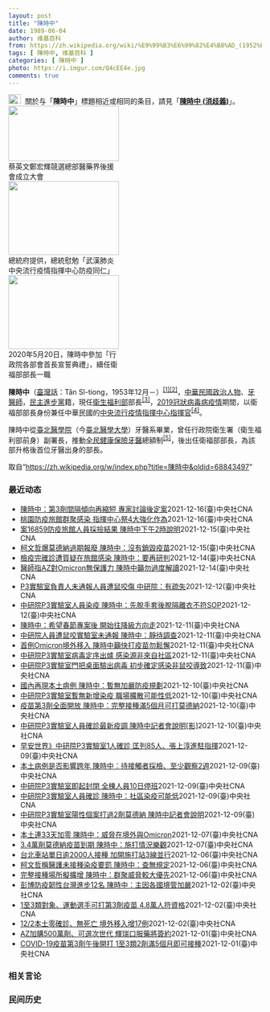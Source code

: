 ```yaml
---
layout: post
title: "陳時中"
date: 1989-06-04
author: 维基百科
from: https://zh.wikipedia.org/wiki/%E9%99%B3%E6%99%82%E4%B8%AD_(1952%E5%B9%B4)
tags: [ 陳時中, 维基百科 ]
categories: [ 陳時中 ]
photo: https://i.imgur.com/Q4cEE4e.jpg
comments: true
---
```

<div class="mw-parser-output"><div id="noteTA-54dafe5e" class="noteTA"><div class="noteTA-group"><div data-noteta-group-source="module" data-noteta-group="Medicine"></div></div></div>
<div role="note" class="hatnote navigation-not-searchable"><a href="/wiki/Wikipedia:%E6%B6%88%E6%AD%A7%E4%B9%89" title="Wikipedia:消歧义"><img alt="Disambig gray.svg" src="//upload.wikimedia.org/wikipedia/commons/thumb/5/5f/Disambig_gray.svg/25px-Disambig_gray.svg.png" decoding="async" width="25" height="19" srcset="//upload.wikimedia.org/wikipedia/commons/thumb/5/5f/Disambig_gray.svg/38px-Disambig_gray.svg.png 1.5x, //upload.wikimedia.org/wikipedia/commons/thumb/5/5f/Disambig_gray.svg/50px-Disambig_gray.svg.png 2x" data-file-width="220" data-file-height="168"></a><style data-mw-deduplicate="TemplateStyles:r67269465">.mw-parser-output .ifmobile>.mobile:nth-child(2n){display:none}</style><span class="ifmobile"><span class="nomobile">&nbsp;&nbsp;</span><span class="mobile"></span></span>關於与「<b>陳時中</b>」標題相近或相同的条目，請見「<b><a href="/wiki/%E9%99%B3%E6%99%82%E4%B8%AD_(%E6%B6%88%E6%AD%A7%E7%BE%A9)" class="mw-disambig" title="陳時中 (消歧義)">陳時中 (消歧義)</a></b>」。</div>

<div class="thumb tright"><div class="thumbinner" style="width:222px;"><a href="/wiki/File:%E9%84%AD%E5%AE%8F%E8%BC%9D%E8%88%87%E9%86%AB%E6%94%BF%E4%BA%BA%E5%A3%AB%E5%90%88%E7%85%A7.jpg" class="image"><img alt="" src="//upload.wikimedia.org/wikipedia/commons/thumb/e/e0/%E9%84%AD%E5%AE%8F%E8%BC%9D%E8%88%87%E9%86%AB%E6%94%BF%E4%BA%BA%E5%A3%AB%E5%90%88%E7%85%A7.jpg/220px-%E9%84%AD%E5%AE%8F%E8%BC%9D%E8%88%87%E9%86%AB%E6%94%BF%E4%BA%BA%E5%A3%AB%E5%90%88%E7%85%A7.jpg" decoding="async" width="220" height="110" class="thumbimage" srcset="//upload.wikimedia.org/wikipedia/commons/thumb/e/e0/%E9%84%AD%E5%AE%8F%E8%BC%9D%E8%88%87%E9%86%AB%E6%94%BF%E4%BA%BA%E5%A3%AB%E5%90%88%E7%85%A7.jpg/330px-%E9%84%AD%E5%AE%8F%E8%BC%9D%E8%88%87%E9%86%AB%E6%94%BF%E4%BA%BA%E5%A3%AB%E5%90%88%E7%85%A7.jpg 1.5x, //upload.wikimedia.org/wikipedia/commons/thumb/e/e0/%E9%84%AD%E5%AE%8F%E8%BC%9D%E8%88%87%E9%86%AB%E6%94%BF%E4%BA%BA%E5%A3%AB%E5%90%88%E7%85%A7.jpg/440px-%E9%84%AD%E5%AE%8F%E8%BC%9D%E8%88%87%E9%86%AB%E6%94%BF%E4%BA%BA%E5%A3%AB%E5%90%88%E7%85%A7.jpg 2x" data-file-width="4160" data-file-height="2080"></a>  <div class="thumbcaption"><div class="magnify"><a href="/wiki/File:%E9%84%AD%E5%AE%8F%E8%BC%9D%E8%88%87%E9%86%AB%E6%94%BF%E4%BA%BA%E5%A3%AB%E5%90%88%E7%85%A7.jpg" class="internal" title="放大"></a></div>蔡英文鄭宏輝競選總部醫藥界後援會成立大會</div></div></div>
<div class="thumb tright"><div class="thumbinner" style="width:222px;"><a href="/wiki/File:02.07_%E7%B8%BD%E7%B5%B1%E6%85%B0%E5%8B%89%E3%80%8C%E5%9A%B4%E9%87%8D%E7%89%B9%E6%AE%8A%E5%82%B3%E6%9F%93%E6%80%A7%E8%82%BA%E7%82%8E%E4%B8%AD%E5%A4%AE%E6%B5%81%E8%A1%8C%E7%96%AB%E6%83%85%E6%8C%87%E6%8F%AE%E4%B8%AD%E5%BF%83%E9%98%B2%E7%96%AB%E5%90%8C%E4%BB%81%E3%80%8D_(49500116692).jpg" class="image"><img alt="" src="//upload.wikimedia.org/wikipedia/commons/thumb/9/95/02.07_%E7%B8%BD%E7%B5%B1%E6%85%B0%E5%8B%89%E3%80%8C%E5%9A%B4%E9%87%8D%E7%89%B9%E6%AE%8A%E5%82%B3%E6%9F%93%E6%80%A7%E8%82%BA%E7%82%8E%E4%B8%AD%E5%A4%AE%E6%B5%81%E8%A1%8C%E7%96%AB%E6%83%85%E6%8C%87%E6%8F%AE%E4%B8%AD%E5%BF%83%E9%98%B2%E7%96%AB%E5%90%8C%E4%BB%81%E3%80%8D_%2849500116692%29.jpg/220px-02.07_%E7%B8%BD%E7%B5%B1%E6%85%B0%E5%8B%89%E3%80%8C%E5%9A%B4%E9%87%8D%E7%89%B9%E6%AE%8A%E5%82%B3%E6%9F%93%E6%80%A7%E8%82%BA%E7%82%8E%E4%B8%AD%E5%A4%AE%E6%B5%81%E8%A1%8C%E7%96%AB%E6%83%85%E6%8C%87%E6%8F%AE%E4%B8%AD%E5%BF%83%E9%98%B2%E7%96%AB%E5%90%8C%E4%BB%81%E3%80%8D_%2849500116692%29.jpg" decoding="async" width="220" height="147" class="thumbimage" srcset="//upload.wikimedia.org/wikipedia/commons/thumb/9/95/02.07_%E7%B8%BD%E7%B5%B1%E6%85%B0%E5%8B%89%E3%80%8C%E5%9A%B4%E9%87%8D%E7%89%B9%E6%AE%8A%E5%82%B3%E6%9F%93%E6%80%A7%E8%82%BA%E7%82%8E%E4%B8%AD%E5%A4%AE%E6%B5%81%E8%A1%8C%E7%96%AB%E6%83%85%E6%8C%87%E6%8F%AE%E4%B8%AD%E5%BF%83%E9%98%B2%E7%96%AB%E5%90%8C%E4%BB%81%E3%80%8D_%2849500116692%29.jpg/330px-02.07_%E7%B8%BD%E7%B5%B1%E6%85%B0%E5%8B%89%E3%80%8C%E5%9A%B4%E9%87%8D%E7%89%B9%E6%AE%8A%E5%82%B3%E6%9F%93%E6%80%A7%E8%82%BA%E7%82%8E%E4%B8%AD%E5%A4%AE%E6%B5%81%E8%A1%8C%E7%96%AB%E6%83%85%E6%8C%87%E6%8F%AE%E4%B8%AD%E5%BF%83%E9%98%B2%E7%96%AB%E5%90%8C%E4%BB%81%E3%80%8D_%2849500116692%29.jpg 1.5x, //upload.wikimedia.org/wikipedia/commons/thumb/9/95/02.07_%E7%B8%BD%E7%B5%B1%E6%85%B0%E5%8B%89%E3%80%8C%E5%9A%B4%E9%87%8D%E7%89%B9%E6%AE%8A%E5%82%B3%E6%9F%93%E6%80%A7%E8%82%BA%E7%82%8E%E4%B8%AD%E5%A4%AE%E6%B5%81%E8%A1%8C%E7%96%AB%E6%83%85%E6%8C%87%E6%8F%AE%E4%B8%AD%E5%BF%83%E9%98%B2%E7%96%AB%E5%90%8C%E4%BB%81%E3%80%8D_%2849500116692%29.jpg/440px-02.07_%E7%B8%BD%E7%B5%B1%E6%85%B0%E5%8B%89%E3%80%8C%E5%9A%B4%E9%87%8D%E7%89%B9%E6%AE%8A%E5%82%B3%E6%9F%93%E6%80%A7%E8%82%BA%E7%82%8E%E4%B8%AD%E5%A4%AE%E6%B5%81%E8%A1%8C%E7%96%AB%E6%83%85%E6%8C%87%E6%8F%AE%E4%B8%AD%E5%BF%83%E9%98%B2%E7%96%AB%E5%90%8C%E4%BB%81%E3%80%8D_%2849500116692%29.jpg 2x" data-file-width="2048" data-file-height="1365"></a>  <div class="thumbcaption"><div class="magnify"><a href="/wiki/File:02.07_%E7%B8%BD%E7%B5%B1%E6%85%B0%E5%8B%89%E3%80%8C%E5%9A%B4%E9%87%8D%E7%89%B9%E6%AE%8A%E5%82%B3%E6%9F%93%E6%80%A7%E8%82%BA%E7%82%8E%E4%B8%AD%E5%A4%AE%E6%B5%81%E8%A1%8C%E7%96%AB%E6%83%85%E6%8C%87%E6%8F%AE%E4%B8%AD%E5%BF%83%E9%98%B2%E7%96%AB%E5%90%8C%E4%BB%81%E3%80%8D_(49500116692).jpg" class="internal" title="放大"></a></div>總統府提供，總統慰勉「武漢肺炎中央流行疫情指揮中心防疫同仁」</div></div></div>
<div class="thumb tright"><div class="thumbinner" style="width:222px;"><a href="/wiki/File:05.20_%E7%B8%BD%E7%B5%B1%E4%B8%BB%E6%8C%81%E3%80%8C%E8%A1%8C%E6%94%BF%E9%99%A2%E5%89%AF%E9%99%A2%E9%95%B7%E6%9A%A8%E5%90%84%E9%83%A8%E6%9C%83%E9%A6%96%E9%95%B7%E5%AE%A3%E8%AA%93%E5%85%B8%E7%A6%AE%E3%80%8D-%E9%99%B3%E6%99%82%E4%B8%AD.jpg" class="image"><img alt="" src="//upload.wikimedia.org/wikipedia/commons/thumb/a/aa/05.20_%E7%B8%BD%E7%B5%B1%E4%B8%BB%E6%8C%81%E3%80%8C%E8%A1%8C%E6%94%BF%E9%99%A2%E5%89%AF%E9%99%A2%E9%95%B7%E6%9A%A8%E5%90%84%E9%83%A8%E6%9C%83%E9%A6%96%E9%95%B7%E5%AE%A3%E8%AA%93%E5%85%B8%E7%A6%AE%E3%80%8D-%E9%99%B3%E6%99%82%E4%B8%AD.jpg/220px-05.20_%E7%B8%BD%E7%B5%B1%E4%B8%BB%E6%8C%81%E3%80%8C%E8%A1%8C%E6%94%BF%E9%99%A2%E5%89%AF%E9%99%A2%E9%95%B7%E6%9A%A8%E5%90%84%E9%83%A8%E6%9C%83%E9%A6%96%E9%95%B7%E5%AE%A3%E8%AA%93%E5%85%B8%E7%A6%AE%E3%80%8D-%E9%99%B3%E6%99%82%E4%B8%AD.jpg" decoding="async" width="220" height="147" class="thumbimage" srcset="//upload.wikimedia.org/wikipedia/commons/thumb/a/aa/05.20_%E7%B8%BD%E7%B5%B1%E4%B8%BB%E6%8C%81%E3%80%8C%E8%A1%8C%E6%94%BF%E9%99%A2%E5%89%AF%E9%99%A2%E9%95%B7%E6%9A%A8%E5%90%84%E9%83%A8%E6%9C%83%E9%A6%96%E9%95%B7%E5%AE%A3%E8%AA%93%E5%85%B8%E7%A6%AE%E3%80%8D-%E9%99%B3%E6%99%82%E4%B8%AD.jpg/330px-05.20_%E7%B8%BD%E7%B5%B1%E4%B8%BB%E6%8C%81%E3%80%8C%E8%A1%8C%E6%94%BF%E9%99%A2%E5%89%AF%E9%99%A2%E9%95%B7%E6%9A%A8%E5%90%84%E9%83%A8%E6%9C%83%E9%A6%96%E9%95%B7%E5%AE%A3%E8%AA%93%E5%85%B8%E7%A6%AE%E3%80%8D-%E9%99%B3%E6%99%82%E4%B8%AD.jpg 1.5x, //upload.wikimedia.org/wikipedia/commons/thumb/a/aa/05.20_%E7%B8%BD%E7%B5%B1%E4%B8%BB%E6%8C%81%E3%80%8C%E8%A1%8C%E6%94%BF%E9%99%A2%E5%89%AF%E9%99%A2%E9%95%B7%E6%9A%A8%E5%90%84%E9%83%A8%E6%9C%83%E9%A6%96%E9%95%B7%E5%AE%A3%E8%AA%93%E5%85%B8%E7%A6%AE%E3%80%8D-%E9%99%B3%E6%99%82%E4%B8%AD.jpg/440px-05.20_%E7%B8%BD%E7%B5%B1%E4%B8%BB%E6%8C%81%E3%80%8C%E8%A1%8C%E6%94%BF%E9%99%A2%E5%89%AF%E9%99%A2%E9%95%B7%E6%9A%A8%E5%90%84%E9%83%A8%E6%9C%83%E9%A6%96%E9%95%B7%E5%AE%A3%E8%AA%93%E5%85%B8%E7%A6%AE%E3%80%8D-%E9%99%B3%E6%99%82%E4%B8%AD.jpg 2x" data-file-width="2508" data-file-height="1672"></a>  <div class="thumbcaption"><div class="magnify"><a href="/wiki/File:05.20_%E7%B8%BD%E7%B5%B1%E4%B8%BB%E6%8C%81%E3%80%8C%E8%A1%8C%E6%94%BF%E9%99%A2%E5%89%AF%E9%99%A2%E9%95%B7%E6%9A%A8%E5%90%84%E9%83%A8%E6%9C%83%E9%A6%96%E9%95%B7%E5%AE%A3%E8%AA%93%E5%85%B8%E7%A6%AE%E3%80%8D-%E9%99%B3%E6%99%82%E4%B8%AD.jpg" class="internal" title="放大"></a></div>2020年5月20日，陳時中參加「行政院各部會首長宣誓典禮」，續任衛福部部長一職</div></div></div>
<p><b>陳時中</b>（<a href="/wiki/%E8%87%BA%E7%81%A3%E8%A9%B1" title="臺灣話">臺灣話</a>：<span lang="nan"><style data-mw-deduplicate="TemplateStyles:r58929728">.mw-parser-output .sans-serif{font-family:-apple-system,BlinkMacSystemFont,"Segoe UI",Roboto,Lato,"Helvetica Neue",Helvetica,Arial,sans-serif}</style><span class="sans-serif"><span lang="nan">Tân Sî-tiong</span></span></span>，1953年12月<span class="useeditintro" title="Template:BLP editintro">－</span>）<sup id="cite_ref-1" class="reference"><a href="#cite_note-1">[1]</a></sup><sup id="cite_ref-2" class="reference"><a href="#cite_note-2">[2]</a></sup>，<a href="/wiki/%E4%B8%AD%E8%8F%AF%E6%B0%91%E5%9C%8B" title="中華民國">中華民國</a><a href="/wiki/%E6%94%BF%E6%B2%BB%E4%BA%BA%E7%89%A9" title="政治人物">政治人物</a>、<a href="/wiki/%E7%89%99%E9%86%AB%E5%B8%AB" class="mw-redirect" title="牙醫師">牙醫師</a>，<a href="/wiki/%E6%B0%91%E4%B8%BB%E9%80%B2%E6%AD%A5%E9%BB%A8" title="民主進步黨">民主進步黨</a>籍，現任<a href="/wiki/%E4%B8%AD%E8%8F%AF%E6%B0%91%E5%9C%8B%E8%A1%9B%E7%94%9F%E7%A6%8F%E5%88%A9%E9%83%A8" title="中華民國衛生福利部">衛生福利部</a>部長<sup id="cite_ref-3" class="reference"><a href="#cite_note-3">[3]</a></sup>，<a href="/wiki/2019%E5%86%A0%E7%8B%80%E7%97%85%E6%AF%92%E7%97%85%E8%87%BA%E7%81%A3%E7%96%AB%E6%83%85" title="2019冠狀病毒病臺灣疫情">2019冠狀病毒病疫情</a>期間，以衛福部部長身份兼任中華民國的<a href="/wiki/%E5%9C%8B%E5%AE%B6%E8%A1%9B%E7%94%9F%E6%8C%87%E6%8F%AE%E4%B8%AD%E5%BF%83%E4%B8%AD%E5%A4%AE%E6%B5%81%E8%A1%8C%E7%96%AB%E6%83%85%E6%8C%87%E6%8F%AE%E4%B8%AD%E5%BF%83" title="國家衛生指揮中心中央流行疫情指揮中心">中央流行疫情指揮中心</a><a href="/wiki/%E6%8C%87%E6%8F%AE%E5%AE%98" title="指揮官">指揮官</a><sup id="cite_ref-4" class="reference"><a href="#cite_note-4">[4]</a></sup>。
</p><p>陳時中從<a href="/wiki/%E8%87%BA%E5%8C%97%E9%86%AB%E5%AD%B8%E9%99%A2" class="mw-redirect" title="臺北醫學院">臺北醫學院</a>（今<a href="/wiki/%E8%87%BA%E5%8C%97%E9%86%AB%E5%AD%B8%E5%A4%A7%E5%AD%B8" title="臺北醫學大學">臺北醫學大學</a>）牙醫系畢業，曾任行政院衛生署（衛生福利部前身）副署長，推動<a href="/wiki/%E5%85%A8%E6%B0%91%E5%81%A5%E5%BA%B7%E4%BF%9D%E9%9A%AA" title="全民健康保險">全民健康保險</a><a href="/wiki/%E7%89%99%E9%86%AB" title="牙醫">牙醫</a>總額制<sup id="cite_ref-5" class="reference"><a href="#cite_note-5">[5]</a></sup>，後出任衛福部部長，為該部升格後首位牙醫出身的部長。
</p>
</div><noscript><img src="//zh.wikipedia.org/wiki/Special:CentralAutoLogin/start?type=1x1" alt="" title="" width="1" height="1" style="border: none; position: absolute;"></noscript>
<div class="printfooter">取自“<a dir="ltr" href="https://zh.wikipedia.org/w/index.php?title=陳時中&amp;oldid=68843497">https://zh.wikipedia.org/w/index.php?title=陳時中&amp;oldid=68843497</a>”</div><div id="recent-news"><h3>最近动态</h3><ul><li><a href="https://nodebe4.github.io/waimei/2021-12-16/%E9%99%B3%E6%99%82%E4%B8%AD-%E7%AC%AC3%E5%8A%91%E9%96%93%E9%9A%94%E5%82%BE%E5%90%91%E5%86%8D%E7%B8%AE%E7%9F%AD-%E5%B0%88%E5%AE%B6%E8%A8%8E%E8%AB%96%E5%BE%8C%E5%AE%9A%E6%A1%88" title="陳時中：第3劑間隔傾向再縮短 專家討論後定案—— 指揮中心因應國際Omicron變異株疫情與國內防疫旅館群聚感染，指揮官陳時中16日坦言，傾向縮短第3劑疫苗接種間隔。圖為台北車站大廳接種站。（中...">陳時中：第3劑間隔傾向再縮短  專家討論後定案</a><time>2021-12-16</time><a class="tag">(臺)中央社CNA</a></li>
<li><a href="https://nodebe4.github.io/waimei/2021-12-16/%E6%A1%83%E5%9C%92%E9%98%B2%E7%96%AB%E6%97%85%E9%A4%A8%E7%BE%A4%E8%81%9A%E6%84%9F%E6%9F%93-%E6%8C%87%E6%8F%AE%E4%B8%AD%E5%BF%83%E7%A5%AD4%E5%A4%A7%E5%BC%B7%E5%8C%96%E4%BD%9C%E7%82%BA" title="桃園防疫旅館群聚感染 指揮中心祭4大強化作為—— 指揮中心指揮官陳時中16日針對防疫旅宿宣布加強4大作為，包括增加採檢次數、有症狀即採檢、查核防疫旅館、檢視通風空調。（中央社製圖） （中央社記者...">桃園防疫旅館群聚感染 指揮中心祭4大強化作為</a><time>2021-12-16</time><a class="tag">(臺)中央社CNA</a></li>
<li><a href="https://nodebe4.github.io/waimei/2021-12-15/%E6%A1%8816859%E9%98%B2%E7%96%AB%E6%97%85%E9%A4%A8%E4%BA%BA%E5%93%A1%E6%8E%A1%E6%92%BF%E7%B5%90%E6%9E%9C-%E9%99%B3%E6%99%82%E4%B8%AD%E4%B8%8B%E5%8D%882%E6%99%82%E8%AA%AA%E6%98%8E" title="案16859防疫旅館人員採撿結果 陳時中下午2時說明—— 案16859於檢疫期滿後確診，住隔壁的旅客也確診，疫情指揮中心指揮官陳時中16日下午2時記者會說明兩人病毒定序及防疫旅館員工採撿結果。（...">案16859防疫旅館人員採撿結果 陳時中下午2時說明</a><time>2021-12-15</time><a class="tag">(臺)中央社CNA</a></li>
<li><a href="https://nodebe4.github.io/waimei/2021-12-15/%E6%9F%AF%E6%96%87%E5%93%B2%E7%88%86%E8%8E%AB%E5%BE%B7%E7%B4%8D%E9%81%8E%E6%9C%9F%E5%A0%B1%E5%BB%A2-%E9%99%B3%E6%99%82%E4%B8%AD-%E6%B2%92%E6%9C%89%E9%8A%B7%E6%AF%80%E7%96%AB%E8%8B%97" title="柯文哲爆莫德納過期報廢 陳時中：沒有銷毀疫苗—— 台北市長柯文哲15日在廣播節目爆料有一批莫德納疫苗過期報廢；衛生福利部長陳時中表示，沒有銷毀莫德納疫苗的狀況。（中央社檔案照片） （中央社記者郭...">柯文哲爆莫德納過期報廢 陳時中：沒有銷毀疫苗</a><time>2021-12-15</time><a class="tag">(臺)中央社CNA</a></li>
<li><a href="https://nodebe4.github.io/waimei/2021-12-14/%E6%AA%A2%E7%96%AB%E5%AE%8C%E7%A2%BA%E8%A8%BA%E9%81%AD%E8%B3%AA%E7%96%91%E5%9C%A8%E6%97%85%E9%A4%A8%E6%84%9F%E6%9F%93-%E9%99%B3%E6%99%82%E4%B8%AD-%E8%A6%81%E5%86%8D%E7%A0%94%E5%88%A4" title="檢疫完確診遭質疑在旅館感染 陳時中：要再研判—— （中央社記者郭建伸台北15日電）中央流行疫情指揮中心昨天公布境外移入個案16859，有專家認為可能是在防疫旅館感染，衛福部長陳時中今天在立法院表...">檢疫完確診遭質疑在旅館感染  陳時中：要再研判</a><time>2021-12-14</time><a class="tag">(臺)中央社CNA</a></li>
<li><a href="https://nodebe4.github.io/waimei/2021-12-14/%E9%86%AB%E5%B8%AB%E6%8C%87AZ%E5%B0%8DOmicron%E7%84%A1%E4%BF%9D%E8%AD%B7%E5%8A%9B-%E9%99%B3%E6%99%82%E4%B8%AD%E7%B1%B2%E5%8B%BF%E9%81%8E%E5%BA%A6%E8%A7%A3%E8%AE%80" title="醫師指AZ對Omicron無保護力 陳時中籲勿過度解讀—— 有醫師指打2劑AZ疫苗對Omicron保護力趨近0；指揮中心指揮官陳時中14日表示，沒聽過這種說法。（中央社檔案照片） （中央社記者張...">醫師指AZ對Omicron無保護力 陳時中籲勿過度解讀</a><time>2021-12-14</time><a class="tag">(臺)中央社CNA</a></li>
<li><a href="https://nodebe4.github.io/waimei/2021-12-12/P3%E5%AF%A6%E9%A9%97%E5%AE%A4%E8%B2%A0%E8%B2%AC%E4%BA%BA%E6%9C%AA%E9%80%9A%E5%A0%B1%E4%BA%BA%E5%93%A1%E9%81%AD%E9%BC%A0%E5%92%AC%E5%82%B7-%E4%B8%AD%E7%A0%94%E9%99%A2-%E6%9C%89%E7%96%8F%E5%A4%B1" title="P3實驗室負責人未通報人員遭鼠咬傷 中研院：有疏失—— 立法院社會福利及衛生環境委員會13日邀請衛福部長陳時中（右）、中研院院長廖俊智（左）就「中央研究院P3研究室實驗人員確診COVID-19（...">P3實驗室負責人未通報人員遭鼠咬傷 中研院：有疏失</a><time>2021-12-12</time><a class="tag">(臺)中央社CNA</a></li>
<li><a href="https://nodebe4.github.io/waimei/2021-12-12/%E4%B8%AD%E7%A0%94%E9%99%A2P3%E5%AF%A6%E9%A9%97%E5%AE%A4%E4%BA%BA%E5%93%A1%E6%9F%93%E7%96%AB-%E9%99%B3%E6%99%82%E4%B8%AD-%E5%85%88%E8%84%AB%E6%89%8B%E5%A5%97%E5%BE%8C%E8%84%AB%E9%9A%94%E9%9B%A2%E8%A1%A3%E4%B8%8D%E7%AC%A6SOP" title="中研院P3實驗室人員染疫 陳時中：先脫手套後脫隔離衣不符SOP—— （中央社記者陳婕翎台北12日電）一名已離職的中央研究院P3實驗室人員確診COVID-19，中央流行疫情指揮中心指揮官陳時中今天...">中研院P3實驗室人員染疫  陳時中：先脫手套後脫隔離衣不符SOP</a><time>2021-12-12</time><a class="tag">(臺)中央社CNA</a></li>
<li><a href="https://nodebe4.github.io/waimei/2021-12-11/%E9%99%B3%E6%99%82%E4%B8%AD-%E5%B8%8C%E6%9C%9B%E6%98%A5%E7%AF%80%E5%B0%88%E6%A1%88%E5%BE%8C-%E9%96%8B%E5%A7%8B%E5%BE%80%E9%99%8D%E7%B4%9A%E6%96%B9%E5%90%91%E8%B5%B0" title="陳時中：希望春節專案後 開始往降級方向走—— （中央社記者葉素萍台北12日電）中央流行疫情指揮中心指揮官陳時中今天說，他希望春節專案完畢後，就開始往降級的方向走；另外，對於有專家建議準備總人口2...">陳時中：希望春節專案後  開始往降級方向走</a><time>2021-12-11</time><a class="tag">(臺)中央社CNA</a></li>
<li><a href="https://nodebe4.github.io/waimei/2021-12-11/%E4%B8%AD%E7%A0%94%E9%99%A2%E4%BA%BA%E5%93%A1%E9%81%AD%E9%BC%A0%E5%92%AC%E5%AF%A6%E9%A9%97%E5%AE%A4%E6%9C%AA%E9%80%9A%E5%A0%B1-%E9%99%B3%E6%99%82%E4%B8%AD-%E9%9D%9C%E5%BE%85%E8%AA%BF%E6%9F%A5" title="中研院人員遭鼠咬實驗室未通報 陳時中：靜待調查—— （中央社記者陳婕翎、張茗喧台北11日電）中研院P3實驗室染疫事件，意外發現個案遭實驗鼠咬傷通報長官，實驗室卻未將此事向上報告，中央流行疫情指揮...">中研院人員遭鼠咬實驗室未通報 陳時中：靜待調查</a><time>2021-12-11</time><a class="tag">(臺)中央社CNA</a></li>
<li><a href="https://nodebe4.github.io/waimei/2021-12-11/%E9%A6%96%E4%BE%8BOmicron%E5%A2%83%E5%A4%96%E7%A7%BB%E5%85%A5-%E9%99%B3%E6%99%82%E4%B8%AD%E7%B1%B2%E5%BF%AB%E6%89%93%E7%96%AB%E8%8B%97%E5%8B%BF%E9%AC%86%E6%87%88" title="首例Omicron境外移入 陳時中籲快打疫苗勿鬆懈—— （中央社記者張茗喧、陳婕翎台北11日電）國內出現首例境外移入個案驗出Omicron變異株，中央流行疫情指揮中心指揮官陳時中說，這次第一時間...">首例Omicron境外移入 陳時中籲快打疫苗勿鬆懈</a><time>2021-12-11</time><a class="tag">(臺)中央社CNA</a></li>
<li><a href="https://nodebe4.github.io/waimei/2021-12-11/%E4%B8%AD%E7%A0%94%E9%99%A2P3%E5%AF%A6%E9%A9%97%E5%AE%A4%E7%97%85%E6%AF%92%E5%AE%9A%E5%BA%8F%E5%87%BA%E7%88%90-%E6%84%9F%E6%9F%93%E6%BA%90%E9%9D%9E%E4%BE%86%E8%87%AA%E7%A4%BE%E5%8D%80" title="中研院P3實驗室病毒定序出爐 感染源非來自社區—— 指揮中心指揮官陳時中11日表示，案16816接觸者目前已採檢的皆陰性，實驗室病毒定序出爐確定感染源非來自社區。圖為中研院基因體研究中心。（中央...">中研院P3實驗室病毒定序出爐 感染源非來自社區</a><time>2021-12-11</time><a class="tag">(臺)中央社CNA</a></li>
<li><a href="https://nodebe4.github.io/waimei/2021-12-11/%E4%B8%AD%E7%A0%94%E9%99%A2P3%E5%AF%A6%E9%A9%97%E5%AE%A4%E9%96%80%E6%8A%8A%E6%A1%8C%E9%9D%A2%E9%A9%97%E5%87%BA%E7%97%85%E6%AF%92-%E5%88%9D%E6%AD%A5%E7%A2%BA%E5%AE%9A%E6%84%9F%E6%9F%93%E9%9D%9E%E9%BC%A0%E5%92%AC%E5%B0%8E%E8%87%B4" title="中研院P3實驗室門把桌面驗出病毒 初步確定感染非鼠咬導致—— 指揮中心指揮官陳時中11日證實中研院P3實驗室內的桌面、門把都驗出病毒，不排除確診個案是在緩衝區域穿脫防護衣造成感染。圖為中研院發P...">中研院P3實驗室門把桌面驗出病毒 初步確定感染非鼠咬導致</a><time>2021-12-11</time><a class="tag">(臺)中央社CNA</a></li>
<li><a href="https://nodebe4.github.io/waimei/2021-12-10/%E5%9C%8B%E5%85%A7%E5%86%8D%E7%8F%BE%E6%9C%AC%E5%9C%9F%E7%97%85%E4%BE%8B-%E9%99%B3%E6%99%82%E4%B8%AD-%E6%9A%AB%E7%84%A1%E5%8A%A0%E5%9A%B4%E9%98%B2%E7%96%AB%E8%A6%8F%E5%8A%83" title="國內再現本土病例 陳時中：暫無加嚴防疫規劃—— 前中研院實驗室人員確診，連34天本土零確診止步，指揮中心指揮官陳時中10日表示，目前沒有加嚴規劃。圖為北市環保局10日派員到中研院加強環境清消。中...">國內再現本土病例 陳時中：暫無加嚴防疫規劃</a><time>2021-12-10</time><a class="tag">(臺)中央社CNA</a></li>
<li><a href="https://nodebe4.github.io/waimei/2021-12-10/%E4%B8%AD%E7%A0%94%E9%99%A2P3%E5%AF%A6%E9%A9%97%E5%AE%A4%E6%9A%AB%E7%84%A1%E6%96%B0%E5%A2%9E%E6%9F%93%E7%96%AB-%E8%81%B7%E5%A0%B4%E6%93%B4%E6%95%A3%E5%8F%AF%E8%83%BD%E6%80%A7%E4%BD%8E" title="中研院P3實驗室暫無新增染疫 職場擴散可能性低—— 已離職的中央研究院P3實驗室人員確診COVID-19，指揮官陳時中10日表示，初步研判職場疫情擴大可能性低。（中央社檔案照片） （中央社記者陳...">中研院P3實驗室暫無新增染疫  職場擴散可能性低</a><time>2021-12-10</time><a class="tag">(臺)中央社CNA</a></li>
<li><a href="https://nodebe4.github.io/waimei/2021-12-10/%E7%96%AB%E8%8B%97%E7%AC%AC3%E5%8A%91%E5%85%A8%E9%9D%A2%E9%96%8B%E6%94%BE-%E9%99%B3%E6%99%82%E4%B8%AD-%E5%AE%8C%E6%95%B4%E6%8E%A5%E7%A8%AE%E6%BB%BF5%E5%80%8B%E6%9C%88%E5%8F%AF%E6%89%93%E8%8E%AB%E5%BE%B7%E7%B4%8D" title="疫苗第3劑全面開放 陳時中：完整接種滿5個月可打莫德納—— 指揮中心指揮官陳時中10日宣布，所有接種2劑COVID-19疫苗滿5個月的民眾，都可接種第3劑疫苗，可直接向醫療院所預約接種。（指揮中...">疫苗第3劑全面開放 陳時中：完整接種滿5個月可打莫德納</a><time>2021-12-10</time><a class="tag">(臺)中央社CNA</a></li>
<li><a href="https://nodebe4.github.io/waimei/2021-12-10/%E4%B8%AD%E7%A0%94%E9%99%A2P3%E5%AF%A6%E9%A9%97%E5%AE%A4%E4%BA%BA%E5%93%A1%E7%A2%BA%E8%A8%BA%E6%9C%80%E6%96%B0%E7%96%AB%E8%AA%BF-%E9%99%B3%E6%99%82%E4%B8%AD%E8%A8%98%E8%80%85%E6%9C%83%E8%AA%AA%E6%98%8E-%E5%BD%B1" title="中研院P3實驗室人員確診最新疫調 陳時中記者會說明[影]—— 影片來源：衛生福利部疾病管制署 （中央社記者陳婕翎台北10日電）中央流行疫情指揮中心昨天宣布新增1例本土病例，為12月初剛離職的中研...">中研院P3實驗室人員確診最新疫調 陳時中記者會說明[影]</a><time>2021-12-10</time><a class="tag">(臺)中央社CNA</a></li>
<li><a href="https://nodebe4.github.io/waimei/2021-12-09/%E6%97%A9%E5%AE%89%E4%B8%96%E7%95%8C-%E4%B8%AD%E7%A0%94%E9%99%A2P3%E5%AF%A6%E9%A9%97%E5%AE%A41%E4%BA%BA%E7%A2%BA%E8%A8%BA-%E5%8C%A1%E5%88%9785%E4%BA%BA-%E5%BC%B5%E4%B8%8A%E6%B7%B3%E9%80%B2%E9%A7%90%E6%8C%87%E6%8F%AE" title="早安世界》中研院P3實驗室1人確診 匡列85人、張上淳進駐指揮—— 疫情指揮中心指揮官陳時中9日晚間宣布，前中研院實驗室人員確診COVID-19，足跡遍及雙北，包含台北京站時尚廣場、汐止家樂福、...">早安世界》中研院P3實驗室1人確診 匡列85人、張上淳進駐指揮</a><time>2021-12-09</time><a class="tag">(臺)中央社CNA</a></li>
<li><a href="https://nodebe4.github.io/waimei/2021-12-09/%E6%9C%AC%E5%9C%9F%E7%97%85%E4%BE%8B%E6%98%AF%E5%90%A6%E5%BD%B1%E9%9F%BF%E8%B7%A8%E5%B9%B4-%E9%99%B3%E6%99%82%E4%B8%AD-%E5%BE%85%E6%8E%A5%E8%A7%B8%E8%80%85%E6%8E%A1%E6%AA%A2-%E8%87%B3%E5%B0%91%E8%A7%80%E5%AF%9F2%E9%80%B1" title="本土病例是否影響跨年 陳時中：待接觸者採檢、至少觀察2週—— 中央流行疫情指揮中心指揮官陳時中9日晚間證實，台北市P3實驗室人員確診COVID-19，列為本土病例。（中央流行疫情指揮中心提供）中...">本土病例是否影響跨年 陳時中：待接觸者採檢、至少觀察2週</a><time>2021-12-09</time><a class="tag">(臺)中央社CNA</a></li>
<li><a href="https://nodebe4.github.io/waimei/2021-12-09/%E4%B8%AD%E7%A0%94%E9%99%A2P3%E5%AF%A6%E9%A9%97%E5%AE%A4%E5%8D%B3%E8%B5%B7%E5%B0%81%E9%96%89-%E5%85%A8%E6%A3%9F%E4%BA%BA%E5%93%A110%E6%97%A5%E5%81%9C%E7%8F%AD" title="中研院P3實驗室即起封閉 全棟人員10日停班—— 中研院實驗室人員確診，疑在P3實驗室遭感染，指揮官陳時中9日宣布，即起封閉停用，所屬第3實驗室全棟樓人員10日全面停班。（中央社檔案照片） （中...">中研院P3實驗室即起封閉 全棟人員10日停班</a><time>2021-12-09</time><a class="tag">(臺)中央社CNA</a></li>
<li><a href="https://nodebe4.github.io/waimei/2021-12-09/%E4%B8%AD%E7%A0%94%E9%99%A2P3%E5%AF%A6%E9%A9%97%E5%AE%A4%E4%BA%BA%E5%93%A1%E7%A2%BA%E8%A8%BA-%E9%99%B3%E6%99%82%E4%B8%AD-%E7%A4%BE%E5%8D%80%E6%9F%93%E7%96%AB%E5%8F%AF%E8%83%BD%E4%BD%8E" title="中研院P3實驗室人員確診 陳時中：社區染疫可能低—— 中央流行疫情指揮中心指揮官陳時中9日晚間證實，台北市P3實驗室人員確診COVID-19，為本土病例（案16816），曾任中研院基因體實驗中心...">中研院P3實驗室人員確診 陳時中：社區染疫可能低</a><time>2021-12-09</time><a class="tag">(臺)中央社CNA</a></li>
<li><a href="https://nodebe4.github.io/waimei/2021-12-09/%E4%B8%AD%E7%A0%94%E9%99%A2P3%E5%AF%A6%E9%A9%97%E5%AE%A4%E9%99%BD%E6%80%A7%E5%80%8B%E6%A1%88%E6%89%93%E9%81%8E2%E5%8A%91%E8%8E%AB%E5%BE%B7%E7%B4%8D-%E9%99%B3%E6%99%82%E4%B8%AD%E8%A8%98%E8%80%85%E6%9C%83%E8%AA%AA%E6%98%8E" title="中研院P3實驗室陽性個案打過2劑莫德納 陳時中記者會說明—— 北市一名P3實驗室人員驗出PCR陽性，指揮中心指揮官陳時中（右2）晚間9時將召開記者會說明最新進度。圖為陳時中9日視察台北車站接種站...">中研院P3實驗室陽性個案打過2劑莫德納 陳時中記者會說明</a><time>2021-12-09</time><a class="tag">(臺)中央社CNA</a></li>
<li><a href="https://nodebe4.github.io/waimei/2021-12-07/%E6%9C%AC%E5%9C%9F%E9%80%A333%E5%A4%A9%E5%8A%A0%E9%9B%B6-%E9%99%B3%E6%99%82%E4%B8%AD-%E5%A8%81%E8%84%85%E5%9C%A8%E5%A2%83%E5%A4%96%E8%88%87Omicron" title="本土連33天加零 陳時中：威脅在境外與Omicron—— （中央社記者江慧珺、張茗喧台北7日電）指揮中心指揮官陳時中今天說，在全民努力下，本土已達清零標準，本土疫情穩定，但威脅在境外與新變種病毒...">本土連33天加零 陳時中：威脅在境外與Omicron</a><time>2021-12-07</time><a class="tag">(臺)中央社CNA</a></li>
<li><a href="https://nodebe4.github.io/waimei/2021-12-07/3.4%E8%90%AC%E5%8A%91%E8%8E%AB%E5%BE%B7%E7%B4%8D%E7%96%AB%E8%8B%97%E5%88%B0%E6%9C%9F-%E9%99%B3%E6%99%82%E4%B8%AD-%E6%96%BD%E6%89%93%E6%83%85%E6%B3%81%E6%A8%82%E8%A7%80" title="3.4萬劑莫德納疫苗到期 陳時中：施打情況樂觀—— 根據中央流行疫情指揮中心統計，7日有一批約3.4劑莫德納疫苗將到期。對此指揮官陳時中表示，各縣市這2天都努力施打，情況看來樂觀。（中央社檔案照...">3.4萬劑莫德納疫苗到期 陳時中：施打情況樂觀</a><time>2021-12-07</time><a class="tag">(臺)中央社CNA</a></li>
<li><a href="https://nodebe4.github.io/waimei/2021-12-06/%E5%8F%B0%E5%8C%97%E8%BB%8A%E7%AB%99%E5%96%AE%E6%97%A5%E9%80%BE2000%E4%BA%BA%E6%8E%A5%E7%A8%AE-%E5%8A%A0%E9%96%8B%E6%96%BD%E6%89%93%E7%AB%993%E7%B7%9A%E4%B8%A6%E8%A1%8C" title="台北車站單日逾2000人接種 加開施打站3線並行—— 台北車站莫德納疫苗施打站民眾反應熱烈，指揮中心指揮官陳時中表示，已緊急加開接種點，在台北車站共有3處供民眾施打。圖為6日民眾在台北車站排隊的...">台北車站單日逾2000人接種 加開施打站3線並行</a><time>2021-12-06</time><a class="tag">(臺)中央社CNA</a></li>
<li><a href="https://nodebe4.github.io/waimei/2021-12-06/%E6%9F%AF%E6%96%87%E5%93%B2%E7%A8%B1%E9%86%AB%E8%AD%B7%E6%9C%AA%E6%8E%A5%E7%A8%AE%E6%9F%93%E7%96%AB%E8%A6%81%E7%BD%B0-%E9%99%B3%E6%99%82%E4%B8%AD-%E6%9F%A5%E7%84%A1%E8%A6%8F%E5%AE%9A" title="柯文哲稱醫護未接種染疫要罰 陳時中：查無規定—— （中央社記者江慧珺、陳婕翎、陳怡璇台北6日電）台北市長柯文哲今天說，北市醫護與醫院清潔員若未施打疫苗而染疫，將開罰新台幣1500元以上。中央流行...">柯文哲稱醫護未接種染疫要罰  陳時中：查無規定</a><time>2021-12-06</time><a class="tag">(臺)中央社CNA</a></li>
<li><a href="https://nodebe4.github.io/waimei/2021-12-06/%E5%AE%8C%E6%95%B4%E6%8E%A5%E7%A8%AE%E5%A0%B4%E6%89%80%E6%93%AC%E6%93%B4%E5%A2%9E-%E9%99%B3%E6%99%82%E4%B8%AD-%E7%BE%A4%E8%81%9A%E5%A8%81%E8%84%85%E8%BC%83%E5%A4%A7%E5%84%AA%E5%85%88" title="完整接種場所擬擴增 陳時中：群聚威脅較大優先—— 指揮中心宣布明年1月1日起24類場所人員皆應完整接種COVID-19疫苗，陳時中6日表示，會持續評估其他場所人員完整接種的必要性。圖為民眾在台北...">完整接種場所擬擴增  陳時中：群聚威脅較大優先</a><time>2021-12-06</time><a class="tag">(臺)中央社CNA</a></li>
<li><a href="https://nodebe4.github.io/waimei/2021-12-02/%E5%BD%AD%E5%8D%9A%E9%98%B2%E7%96%AB%E9%9F%8C%E6%80%A7%E5%8F%B0%E7%81%A3%E9%80%B2%E6%AD%A512%E5%90%8D-%E9%99%B3%E6%99%82%E4%B8%AD-%E4%B8%BB%E5%9B%A0%E5%90%84%E5%9C%8B%E5%A2%83%E7%AE%A1%E5%8A%A0%E5%9A%B4" title="彭博防疫韌性台灣進步12名 陳時中：主因各國境管加嚴—— （中央社記者張茗喧、江慧珺台北2日電）彭博最新防疫韌性排名，台灣進步12名。指揮中心指揮官陳時中今天解釋，台灣縱使疫情穩定，但因邊境嚴管...">彭博防疫韌性台灣進步12名 陳時中：主因各國境管加嚴</a><time>2021-12-02</time><a class="tag">(臺)中央社CNA</a></li>
<li><a href="https://nodebe4.github.io/waimei/2021-12-02/1%E8%87%B33%E9%A1%9E%E5%B0%8D%E8%B1%A1-%E9%81%8B%E5%8B%95%E9%81%B8%E6%89%8B%E5%8F%AF%E6%89%93%E7%AC%AC3%E5%8A%91%E7%96%AB%E8%8B%97-4.8%E8%90%AC%E4%BA%BA%E7%AC%A6%E8%B3%87%E6%A0%BC" title="1至3類對象、運動選手可打第3劑疫苗 4.8萬人符資格—— 指揮中心指揮官陳時中2日宣布開打第3劑COVID-19疫苗，目前約4.8萬人符合接種資格。（指揮中心提供） （中央社記者張茗喧、江慧珺...">1至3類對象、運動選手可打第3劑疫苗 4.8萬人符資格</a><time>2021-12-02</time><a class="tag">(臺)中央社CNA</a></li>
<li><a href="https://nodebe4.github.io/waimei/2021-12-02/12-2%E6%9C%AC%E5%9C%9F%E9%9B%B6%E7%A2%BA%E8%A8%BA-%E7%84%A1%E6%AD%BB%E4%BA%A1-%E5%A2%83%E5%A4%96%E7%A7%BB%E5%85%A5%E5%A2%9E17%E4%BE%8B" title="12/2本土零確診、無死亡 境外移入增17例—— 疫情指揮中心2日宣布，國內新增17例境外移入病例。（中央社檔案照片） （中央社記者張茗喧、江慧珺台北2日電）中央流行疫情指揮中心指揮官陳時中今天...">12/2本土零確診、無死亡 境外移入增17例</a><time>2021-12-02</time><a class="tag">(臺)中央社CNA</a></li>
<li><a href="https://nodebe4.github.io/waimei/2021-12-01/AZ%E5%8A%A0%E8%B3%BC500%E8%90%AC%E5%8A%91-%E5%8F%AF%E9%81%B8%E6%AC%A1%E4%B8%96%E4%BB%A3-%E8%BC%9D%E7%91%9E%E5%8F%A3%E6%9C%8D%E8%97%A5%E5%B0%87%E7%B0%BD%E7%B4%84" title="AZ加購500萬劑、可選次世代 輝瑞口服藥將簽約—— Omicron變種病毒來勢洶洶，指揮中心指揮官陳時中2日表示，11月已加購500萬劑AZ疫苗，為第3劑做準備。（中央社檔案照片） （中央社記...">AZ加購500萬劑、可選次世代  輝瑞口服藥將簽約</a><time>2021-12-01</time><a class="tag">(臺)中央社CNA</a></li>
<li><a href="https://nodebe4.github.io/waimei/2021-12-01/COVID-19%E7%96%AB%E8%8B%97%E7%AC%AC3%E5%8A%91%E5%8D%88%E5%BE%8C%E9%96%8B%E6%89%93-1%E8%87%B33%E9%A1%9E2%E5%8A%91%E6%BB%BF5%E5%80%8B%E6%9C%88%E5%8D%B3%E5%8F%AF%E6%8E%A5%E7%A8%AE" title="COVID-19疫苗第3劑午後開打 1至3類2劑滿5個月即可接種—— 疫情指揮中心指揮官陳時中2日宣布，中午過後開放第3劑疫苗，第1到3類對象接種第2劑滿5個月即可接種，將提供莫德納疫苗。（中央...">COVID-19疫苗第3劑午後開打 1至3類2劑滿5個月即可接種</a><time>2021-12-01</time><a class="tag">(臺)中央社CNA</a></li>
</ul></div><div id="open-opinion"><h3>相关言论</h3><ul></ul></div><div id="mjls-record"><h3>民间历史</h3><ul></ul></div>